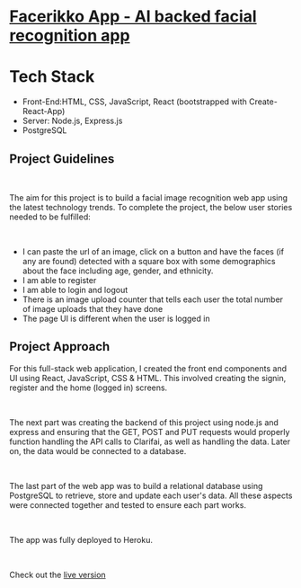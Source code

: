 <h1><a href="https://facerikkoapp.herokuapp.com/">Facerikko App - AI backed facial recognition app</a></h1>

<h1>Tech Stack</h1>
<ul>
  <li>Front-End:HTML, CSS, JavaScript, React (bootstrapped with Create-React-App)</li>
  <li>Server: Node.js, Express.js</li>
  <li>PostgreSQL</li>
</ul>

<h2>Project Guidelines</h2><br>
<p>The aim for this project is to build a facial image recognition web app using the latest technology trends. To complete the project, the below user stories needed to be fulfilled:</p><br>
<ul>
<li>I can paste the url of an image, click on a button and have the faces (if any are found) detected with a square box with some demographics about the face including age, gender, and ethnicity. </li>
<li>I am able to register </li>
<li>I am able to login and logout </li>
<li>There is an image upload counter that tells each user the total number of image uploads that they have done </li>
<li>The page UI is different when the user is logged in </li>
</ul>

<h2>Project Approach</h2>
<p>For this full-stack web application, I created the front end components and UI using React, JavaScript, CSS & HTML. This involved creating the signin, register and the home (logged in) screens.</p><br>

<p>The next part was creating the backend of this project using node.js and express and ensuring that the GET, POST and PUT requests would properly function handling the API calls to Clarifai, as well as handling the data. Later on, the data would be connected to a database.</p><br>

<p>The last part of the web app was to build a relational database using PostgreSQL to retrieve, store and update each user's data. All these aspects were connected together and tested to ensure each part works.</p><br>

<p>The app was fully deployed to Heroku.</p><br>


Check out the <a href="https://facerikkoapp.herokuapp.com/">live version</a>

